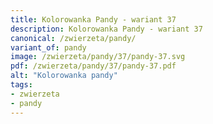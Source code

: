 ```yaml
---
title: Kolorowanka Pandy - wariant 37
description: Kolorowanka Pandy - wariant 37
canonical: /zwierzeta/pandy/
variant_of: pandy
image: /zwierzeta/pandy/37/pandy-37.svg
pdf: /zwierzeta/pandy/37/pandy-37.pdf
alt: "Kolorowanka pandy"
tags:
- zwierzeta
- pandy
---
```

